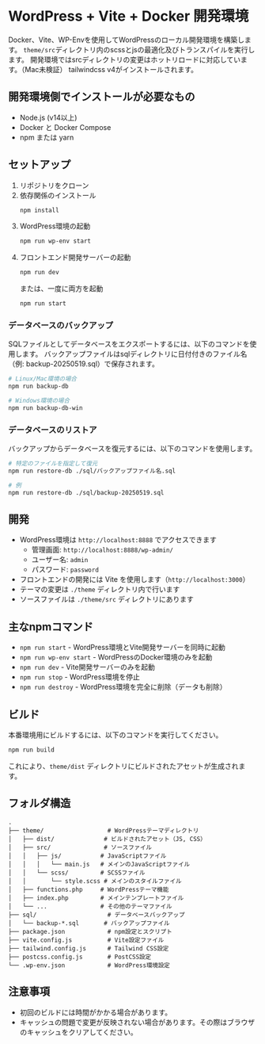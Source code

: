 # WordPress + Vite + Docker 開発環境

Docker、Vite、WP-Envを使用してWordPressのローカル開発環境を構築します。
`theme/src`ディレクトリ内のscssとjsの最適化及びトランスパイルを実行します。
開発環境ではsrcディレクトリの変更はホットリロードに対応しています。（Mac未検証）
tailwindcss v4がインストールされます。

## 開発環境側でインストールが必要なもの

- Node.js (v14以上)
- Docker と Docker Compose
- npm または yarn

## セットアップ

1. リポジトリをクローン
2. 依存関係のインストール
    ```bash
    npm install
    ```
3. WordPress環境の起動
    ```bash
    npm run wp-env start
    ```
4. フロントエンド開発サーバーの起動
    ```bash
    npm run dev
    ```
   または、一度に両方を起動
    ```bash
    npm run start
    ```

### データベースのバックアップ
SQLファイルとしてデータベースをエクスポートするには、以下のコマンドを使用します。
バックアップファイルはsqlディレクトリに日付付きのファイル名（例: backup-20250519.sql）で保存されます。

```bash
# Linux/Mac環境の場合
npm run backup-db

# Windows環境の場合
npm run backup-db-win
```

### データベースのリストア
バックアップからデータベースを復元するには、以下のコマンドを使用します。
```bash
# 特定のファイルを指定して復元
npm run restore-db ./sql/バックアップファイル名.sql

# 例
npm run restore-db ./sql/backup-20250519.sql
```

## 開発

- WordPress環境は `http://localhost:8888` でアクセスできます
  - 管理画面: `http://localhost:8888/wp-admin/`
  - ユーザー名: `admin`
  - パスワード: `password`
- フロントエンドの開発には Vite を使用します（`http://localhost:3000`）
- テーマの変更は `./theme` ディレクトリ内で行います
- ソースファイルは `./theme/src` ディレクトリにあります

## 主なnpmコマンド

- `npm run start` - WordPress環境とVite開発サーバーを同時に起動
- `npm run wp-env start` - WordPressのDocker環境のみを起動
- `npm run dev` - Vite開発サーバーのみを起動
- `npm run stop` - WordPress環境を停止
- `npm run destroy` - WordPress環境を完全に削除（データも削除）

## ビルド

本番環境用にビルドするには、以下のコマンドを実行してください。

```bash
npm run build
```

これにより、`theme/dist` ディレクトリにビルドされたアセットが生成されます。

## フォルダ構造

```plaintext
.
├── theme/                  # WordPressテーマディレクトリ
│   ├── dist/              # ビルドされたアセット（JS, CSS）
│   ├── src/               # ソースファイル
│   │   ├── js/           # JavaScriptファイル
│   │   │   └── main.js   # メインのJavaScriptファイル
│   │   └── scss/         # SCSSファイル
│   │       └── style.scss # メインのスタイルファイル
│   ├── functions.php     # WordPressテーマ機能
│   ├── index.php         # メインテンプレートファイル
│   └── ...               # その他のテーマファイル
├── sql/                    # データベースバックアップ
│   └── backup-*.sql       # バックアップファイル
├── package.json            # npm設定とスクリプト
├── vite.config.js          # Vite設定ファイル
├── tailwind.config.js      # Tailwind CSS設定
├── postcss.config.js       # PostCSS設定
└── .wp-env.json            # WordPress環境設定
```

## 注意事項

- 初回のビルドには時間がかかる場合があります。
- キャッシュの問題で変更が反映されない場合があります。その際はブラウザのキャッシュをクリアしてください。

